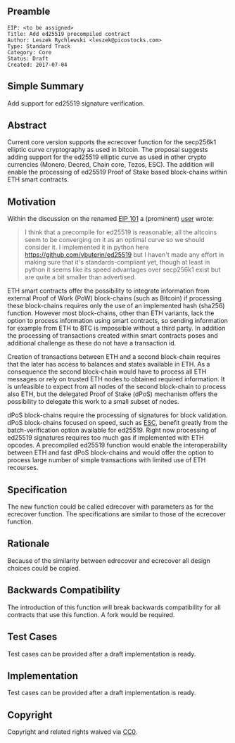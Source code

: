 ## Preamble

    EIP: <to be assigned>
    Title: Add ed25519 precompiled contract
    Author: Leszek Rychlewski <leszek@picostocks.com>
    Type: Standard Track
    Category: Core
    Status: Draft
    Created: 2017-07-04

## Simple Summary
Add support for ed25519 signature verification.

## Abstract
Current core version supports the ecrecover function for the secp256k1 elliptic curve cryptography as used in bitcoin. The proposal suggests adding support for the ed25519 elliptic curve as used in other crypto currencies (Monero, Decred, Chain core, Tezos, ESC). The addition will enable the processing of ed25519 Proof of Stake based block-chains within ETH smart contracts.

## Motivation
Within the discussion on the renamed [EIP 101](https://github.com/ethereum/EIPs/issues/28) a (prominent) [user](https://github.com/vbuterin) wrote:
> I think that a precompile for ed25519 is reasonable; all the altcoins seem to be converging on it as an optimal curve so we should consider it. I implemented it in python here https://github.com/vbuterin/ed25519 but I haven't made any effort in making sure that it's standards-compliant yet, though at least in python it seems like its speed advantages over secp256k1 exist but are quite a bit smaller than advertised.

ETH smart contracts offer the possibility to integrate information from external Proof of Work (PoW) block-chains (such as Bitcoin) if processing these block-chains requires only the use of an implemented hash (sha256) function. However most block-chains, other than ETH variants, lack the option to process information using smart contracts, so sending information for example from ETH to BTC is impossible without a third party. In addition the processing of transactions created within smart contracts poses and additional challenge as these do not have a transaction id.

Creation of transactions between ETH and a second block-chain requires that the later has access to balances and states available in ETH. As a consequence the second block-chain would have to process all ETH messages or rely on trusted ETH nodes to obtained required information. It is unfeasible to expect from all nodes of the second block-chain to process also ETH, but the delegated Proof of Stake (dPoS) mechanism offers the possibility to delegate this work to a small subset of nodes.

dPoS block-chains require the processing of signatures for block validation. dPoS block-chains focused on speed, such as [ESC](https://github.com/adshares/esc), benefit greatly from the batch-verification option available for ed25519. Right now processing of ed25519 signatures requires too much gas if implemented with ETH opcodes. A precompiled ed25519 function would enable the interoperability between ETH and fast dPoS block-chains and would offer the option to process large number of simple transactions with limited use of ETH recourses.

## Specification
The new function could be called edrecover with parameters as for the ecrecover function. The specifications are similar to those of the ecrecover function.

## Rationale
Because of the similarity between edrecover and ecrecover all design choices could be copied.

## Backwards Compatibility
The introduction of this function will break backwards compatibility for all contracts that use this function. A fork would be required.

## Test Cases
Test cases can be provided after a draft implementation is ready.

## Implementation
Test cases can be provided after a draft implementation is ready.

## Copyright
Copyright and related rights waived via [CC0](https://creativecommons.org/publicdomain/zero/1.0/).
